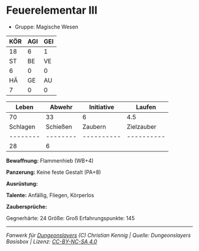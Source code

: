 # Feuerelementar III  
- Gruppe: Magische Wesen  

| KÖR | AGI | GEI |  
| --- | --- | --- |  
| 18  | 6   | 1   |
| ST  | BE  | VE  |  
| 6   | 0   | 0   |
| HÄ  | GE  | AU  |  
| 7   | 0   | 0   |


| Leben    | Abwehr   | Initiative | Laufen     |
| -------- | -------- | ---------- | ---------- |
| 70       | 33       | 6          | 4.5        |
| Schlagen | Schießen | Zaubern    | Zielzauber |
| -------- | -------- | ---------- | ---------- |
| 28       | 6        |            |            |

**Bewaffnung:**
Flammenhieb (WB+4)

**Panzerung:**
Keine feste Gestalt (PA+8)

**Ausrüstung:**


**Talente:**
Anfällig, Fliegen, Körperlos

**Zaubersprüche:**


Gegnerhärte: 24
Größe: Groß
Erfahrungspunkte: 145



___
*Fanwerk für [Dungeonslayers](https://www.dungeonslayers.net/) (C) Christian Kennig | Quelle: Dungeonslayers Basisbox | Lizenz: [CC-BY-NC-SA 4.0](https://creativecommons.org/licenses/by-nc-sa/4.0/deed.de)*